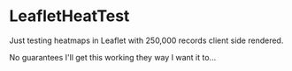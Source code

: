 LeafletHeatTest
===============

Just testing heatmaps in Leaflet with 250,000 records client side rendered.

No guarantees I'll get this working they way I want it to...
